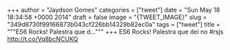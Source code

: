 
+++
author = "Jaydson Gomes"
categories = ["tweet"]
date = "Sun May 18 18:34:58 +0000 2014"
draft = false
image = "{TWEET_IMAGE}"
slug = "349d8730f99166873b043cf226bb14329b82ec0a"
tags = ["tweet"]
title = """ES6 Rocks! Palestra que d..."""
+++
ES6 Rocks! Palestra que dei no #rsjs http://t.co/Vq8bcNCUKQ
